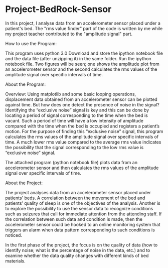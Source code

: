 # Project-BedRock-Sensor
In this project, I analyse data from an accelerometer sensor placed under a patient's bed.
The "rms value finder" part of the code is written by me while my project teacher contributed to the "amplitude signal" part.

How to use the Program:

This program uses python 3.0
Download and store the ipython notebook file and the data file (after unzipping it) in the same folder. Run the ipython notebook file. Two figures will be seen; one shows the amplitude plot from an accelerometer sensor and the second calculates the rms values of the amplitude signal over specific intervals of time. 


About the Program:

Overview: Using matplotlib and some basic looping operations, displacement data obtained from an accelerometer sensor can be plotted against time. But how does one detect the presence of noise in the signal? Identifying the “exclusive noise” signal is key and this can be done by locating a period of signal corresponding to the time when the bed is vacant. Such a period of time will have a low intensity of amplitude compared with the time when the bed is occupied and registers a patient’s motion. For the purpose of finding this “exclusive noise” signal, this program calculates the rms values of the amplitude signal over specific intervals of time. A much lower rms value compared to the average rms value indicates the possibility that the signal corresponding to the low rms value is “exclusive noise” signal.

The attached program (python notebook file) plots data from an accelerometer sensor and then calculates the rms values of the amplitude signal over specific intervals of time. 


About the Project:

The project analyses data from an accelerometer sensor placed under patients' beds. A correlation between the movement of the bed and patients’ quality of sleep is one of the objectives of the analysis. Another is to explore the possibility to use the sensor data to recognize conditions such as seizures that call for immediate attention from the attending staff. If the correlation between such data and condition is made, then the accelerometer sensor could be hooked to an online monitoring system that triggers an alarm when data pattern corresponding to such conditions is noticed.

In the first phase of the project, the focus is on the quality of data (how to identify noise; what is the percentage of noise in the data, etc.) and to examine whether the data quality changes with different kinds of bed materials.

>>>>>>>>>>>>>>>>>>>>>>>>>>>>>>>>>>>>>>>>>>>>>>>>>>>>>>>>>>>>>>>>>>>>>>>>>>>>>>>>>>>>>>>>>>>>>>>>>>>>>>>>>>>>>>>>>>>>>>>>>>>>>>>>>>>>>>


